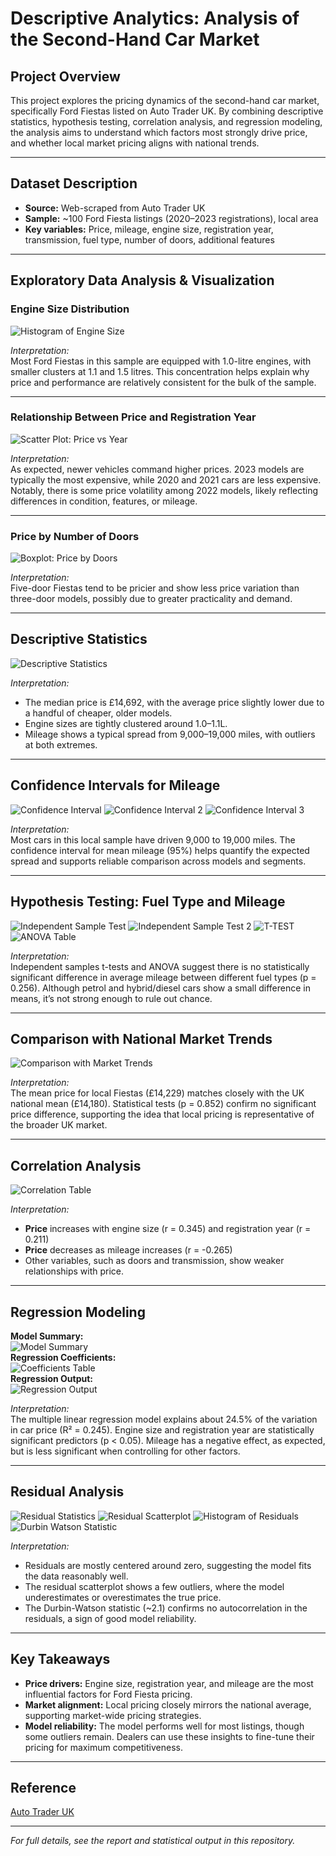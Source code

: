 # Descriptive Analytics: Analysis of the Second-Hand Car Market

## Project Overview

This project explores the pricing dynamics of the second-hand car market, specifically Ford Fiestas listed on Auto Trader UK. By combining descriptive statistics, hypothesis testing, correlation analysis, and regression modeling, the analysis aims to understand which factors most strongly drive price, and whether local market pricing aligns with national trends.

---

## Dataset Description

- **Source:** Web-scraped from Auto Trader UK
- **Sample:** ~100 Ford Fiesta listings (2020–2023 registrations), local area
- **Key variables:** Price, mileage, engine size, registration year, transmission, fuel type, number of doors, additional features

---

## Exploratory Data Analysis & Visualization

### Engine Size Distribution

![Histogram of Engine Size](images/Histogramofengine.jpg)

*Interpretation:*  
Most Ford Fiestas in this sample are equipped with 1.0-litre engines, with smaller clusters at 1.1 and 1.5 litres. This concentration helps explain why price and performance are relatively consistent for the bulk of the sample.

---

### Relationship Between Price and Registration Year

![Scatter Plot: Price vs Year](images/Scatterplot.jpg)

*Interpretation:*  
As expected, newer vehicles command higher prices. 2023 models are typically the most expensive, while 2020 and 2021 cars are less expensive. Notably, there is some price volatility among 2022 models, likely reflecting differences in condition, features, or mileage.

---

### Price by Number of Doors

![Boxplot: Price by Doors](images/Boxplot.jpg)

*Interpretation:*  
Five-door Fiestas tend to be pricier and show less price variation than three-door models, possibly due to greater practicality and demand.

---

## Descriptive Statistics

![Descriptive Statistics](images/Discriptivestatistics.jpg)

*Interpretation:*  
- The median price is £14,692, with the average price slightly lower due to a handful of cheaper, older models.
- Engine sizes are tightly clustered around 1.0–1.1L.
- Mileage shows a typical spread from 9,000–19,000 miles, with outliers at both extremes.

---

## Confidence Intervals for Mileage

![Confidence Interval](images/Confidenceinterval.jpg)
![Confidence Interval 2](images/confidenceinterval2.jpg)
![Confidence Interval 3](images/confidenceinterval3.jpg)

*Interpretation:*  
Most cars in this local sample have driven 9,000 to 19,000 miles. The confidence interval for mean mileage (95%) helps quantify the expected spread and supports reliable comparison across models and segments.

---

## Hypothesis Testing: Fuel Type and Mileage

![Independent Sample Test](images/Independentsampletest.jpg)
![Independent Sample Test 2](images/independentsampletest2.jpg)
![T-TEST](images/T-TEST.jpg)
![ANOVA Table](images/ANOVA.jpg)

*Interpretation:*  
Independent samples t-tests and ANOVA suggest there is no statistically significant difference in average mileage between different fuel types (p = 0.256). Although petrol and hybrid/diesel cars show a small difference in means, it’s not strong enough to rule out chance.

---

## Comparison with National Market Trends

![Comparison with Market Trends](images/comparisionwithmarkettrends.jpg)

*Interpretation:*  
The mean price for local Fiestas (£14,229) matches closely with the UK national mean (£14,180). Statistical tests (p = 0.852) confirm no significant price difference, supporting the idea that local pricing is representative of the broader UK market.

---

## Correlation Analysis

![Correlation Table](images/correlation.jpg)

*Interpretation:*  
- **Price** increases with engine size (r = 0.345) and registration year (r = 0.211)
- **Price** decreases as mileage increases (r = -0.265)
- Other variables, such as doors and transmission, show weaker relationships with price.

---

## Regression Modeling

**Model Summary:**  
![Model Summary](images/modelsummary.jpg)  
**Regression Coefficients:**  
![Coefficients Table](images/Coefficients.jpg)  
**Regression Output:**  
![Regression Output](images/regression.jpg)

*Interpretation:*  
The multiple linear regression model explains about 24.5% of the variation in car price (R² = 0.245). Engine size and registration year are statistically significant predictors (p < 0.05). Mileage has a negative effect, as expected, but is less significant when controlling for other factors.

---

## Residual Analysis

![Residual Statistics](images/Residualstatistics.jpg)
![Residual Scatterplot](images/Residualscatterplot.jpg)
![Histogram of Residuals](images/Histogramofresiduals.jpg)
![Durbin Watson Statistic](images/Durbinwatsonstatistics.jpg)

*Interpretation:*  
- Residuals are mostly centered around zero, suggesting the model fits the data reasonably well.
- The residual scatterplot shows a few outliers, where the model underestimates or overestimates the true price.
- The Durbin-Watson statistic (~2.1) confirms no autocorrelation in the residuals, a sign of good model reliability.

---

## Key Takeaways

- **Price drivers:** Engine size, registration year, and mileage are the most influential factors for Ford Fiesta pricing.
- **Market alignment:** Local pricing closely mirrors the national average, supporting market-wide pricing strategies.
- **Model reliability:** The model performs well for most listings, though some outliers remain. Dealers can use these insights to fine-tune their pricing for maximum competitiveness.

---

## Reference

[Auto Trader UK](https://www.autotrader.co.uk)

---

*For full details, see the report and statistical output in this repository.*

